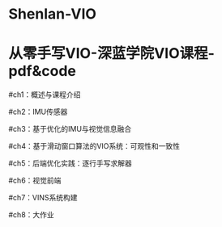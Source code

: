 # Shenlan-VIO

# 从零手写VIO-深蓝学院VIO课程-pdf&code

#ch1：概述与课程介绍

#ch2：IMU传感器

#ch3：基于优化的IMU与视觉信息融合

#ch4：基于滑动窗口算法的VIO系统：可观性和一致性

#ch5：后端优化实践：逐行手写求解器

#ch6：视觉前端

#ch7：VINS系统构建

#ch8：大作业

